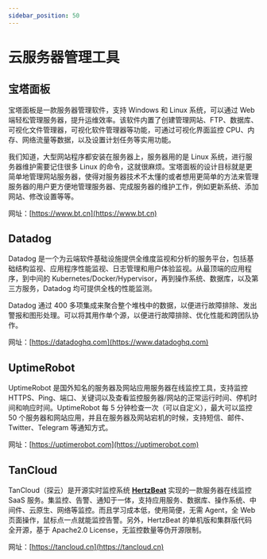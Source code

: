 ```yaml
---
sidebar_position: 50
---
```


# 云服务器管理工具



## 宝塔面板

宝塔面板是一款服务器管理软件，支持 Windows 和 Linux 系统，可以通过 Web 端轻松管理服务器，提升运维效率。该软件内置了创建管理网站、FTP、数据库、可视化文件管理器，可视化软件管理器等功能，可通过可视化界面监控 CPU、内存、网络流量等数据，以及设置计划任务等实用功能。

我们知道，大型网站程序都安装在服务器上，服务器用的是 Linux 系统，进行服务器维护需要记住很多 Linux 的命令，这就很麻烦。宝塔面板的设计目标就是更简单地管理网站服务器，使得对服务器技术不太懂的或者想用更简单的方法来管理服务器的用户更方便地管理服务器、完成服务器的维护工作，例如更新系统、添加网站、修改设置等等。

网址：[https://www.bt.cn](https://www.bt.cn)



## Datadog

Datadog 是一个为云端软件基础设施提供全维度监视和分析的服务平台，包括基础结构监视、应用程序性能监视、日志管理和用户体验监视。从最顶端的应用程序，到中间的 Kubernetes/Docker/Hypervisor，再到操作系统、数据库，以及第三方服务，Datadog 均可提供全栈的性能监测。

Datadog 通过 400 多项集成来聚合整个堆栈中的数据，以便进行故障排除、发出警报和图形处理。可以将其用作单个源，以便进行故障排除、优化性能和跨团队协作。

网址：[https://datadoghq.com](https://www.datadoghq.com)



## UptimeRobot

UptimeRobot 是国外知名的服务器及网站应用服务器在线监控工具，支持监控 HTTPS、Ping、端口、关键词以及查看监控服务器/网站的正常运行时间、停机时间和响应时间。UptimeRobot 每 5 分钟检查一次（可以自定义），最大可以监控 50 个服务器和网站应用，并且在服务器及网站宕机的时候，支持短信、邮件、Twitter、Telegram 等通知方式。

网址：[https://uptimerobot.com](https://uptimerobot.com)



## TanCloud

TanCloud（探云）是开源实时监控系统 [**HertzBeat**](https://hertzbeat.com) 实现的一款服务器在线监控 SaaS 服务。集监控、告警、通知于一体，支持应用服务、数据库、操作系统、中间件、云原生、网络等监控。而且学习成本低，使用简便，无需 Agent，全 Web 页面操作，鼠标点一点就能监控告警。另外，HertzBeat 的单机版和集群版代码全开源，基于 Apache2.0 License，无监控数量等伪开源限制。

网址：[https://tancloud.cn](https://tancloud.cn)

